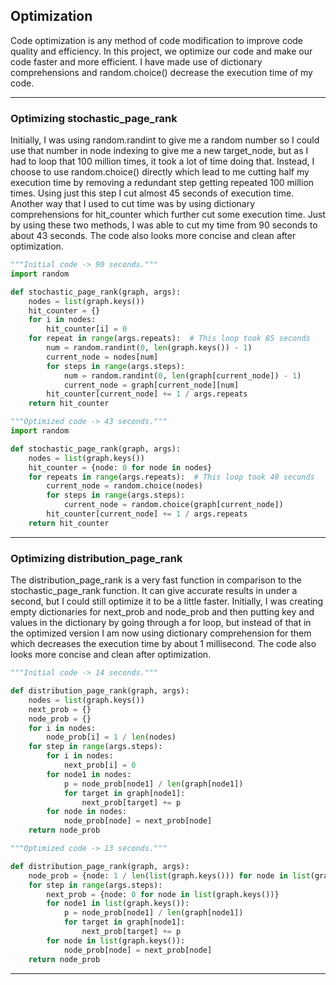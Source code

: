 ## Optimization
Code optimization is any method of code modification to improve code quality and efficiency. In this
project, we optimize our code and make our code faster and more efficient. I have made use of 
dictionary comprehensions and random.choice() decrease the execution time of my code.

---
### Optimizing stochastic_page_rank
Initially, I was using random.randint to give me a random number so I could use that number in node 
indexing to give me a new target_node, but as I had to loop that 100 million times, it took a lot of
time doing that. Instead, I choose to use random.choice() directly which lead to me cutting half 
my execution time by removing a redundant step getting repeated 100 million times. Using just this 
step I cut almost 45 seconds of execution time. Another way that I used to cut time was by using 
dictionary comprehensions for hit_counter which further cut some execution time. Just by using these
two methods, I was able to cut my time from 90 seconds to about 43 seconds. The code also looks more
concise and clean after optimization.

```python
"""Initial code -> 90 seconds."""
import random

def stochastic_page_rank(graph, args):
    nodes = list(graph.keys())
    hit_counter = {}
    for i in nodes: 
        hit_counter[i] = 0 
    for repeat in range(args.repeats):  # This loop took 85 seconds
        num = random.randint(0, len(graph.keys()) - 1)
        current_node = nodes[num]
        for steps in range(args.steps):
            num = random.randint(0, len(graph[current_node]) - 1)
            current_node = graph[current_node][num]
        hit_counter[current_node] += 1 / args.repeats
    return hit_counter
```

```python
"""Optimized code -> 43 seconds."""
import random

def stochastic_page_rank(graph, args):
    nodes = list(graph.keys())
    hit_counter = {node: 0 for node in nodes}
    for repeats in range(args.repeats):  # This loop took 40 seconds
        current_node = random.choice(nodes) 
        for steps in range(args.steps):  
            current_node = random.choice(graph[current_node])
        hit_counter[current_node] += 1 / args.repeats
    return hit_counter
```
---

### Optimizing distribution_page_rank
The distribution_page_rank is a very fast function in comparison to the stochastic_page_rank 
function. It can give accurate results in under a second, but I could still optimize it to be a 
little faster. Initially, I was creating empty dictionaries for next_prob and node_prob 
and then putting key and values in the dictionary by going through a for loop, but instead of that
in the optimized version I am now using dictionary comprehension for them which decreases the 
execution time by about 1 millisecond. The code also looks more concise and clean after 
optimization. 

```python
"""Initial code -> 14 seconds."""

def distribution_page_rank(graph, args):
    nodes = list(graph.keys())
    next_prob = {}
    node_prob = {}
    for i in nodes:
        node_prob[i] = 1 / len(nodes) 
    for step in range(args.steps):
        for i in nodes:
            next_prob[i] = 0
        for node1 in nodes:
            p = node_prob[node1] / len(graph[node1])
            for target in graph[node1]:
                next_prob[target] += p
        for node in nodes:
            node_prob[node] = next_prob[node]
    return node_prob
```

```python
"""Optimized code -> 13 seconds."""

def distribution_page_rank(graph, args):
    node_prob = {node: 1 / len(list(graph.keys())) for node in list(graph.keys())}
    for step in range(args.steps):
        next_prob = {node: 0 for node in list(graph.keys())}
        for node1 in list(graph.keys()):
            p = node_prob[node1] / len(graph[node1])
            for target in graph[node1]:
                next_prob[target] += p
        for node in list(graph.keys()):
            node_prob[node] = next_prob[node]
    return node_prob
```
---
